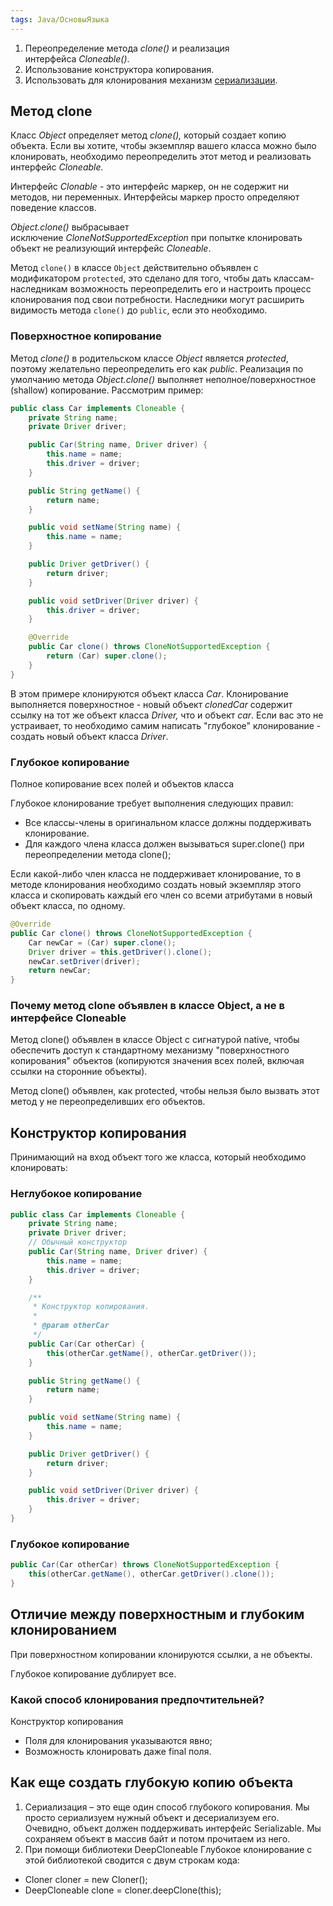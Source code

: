 ```yaml
---
tags: Java/ОсновыЯзыка
---
```

1. Переопределение метода _clone()_ и реализация интерфейса _Cloneable()_.
2. Использование конструктора копирования.
3. Использовать для клонирования механизм [сериализации](https://www.examclouds.com/ru/java/java-core-russian/serialization-russian).
## Метод clone
Класс _Object_ определяет метод _clone(),_ который создает копию объекта. Если вы хотите, чтобы экземпляр вашего класса можно было клонировать, необходимо переопределить этот метод и реализовать интерфейс _Cloneable._ 

Интерфейс _Clonable -_ это интерфейс маркер, он не содержит ни методов, ни переменных. Интерфейсы маркер просто определяют поведение классов.

_Object.clone()_ выбрасывает исключение _CloneNotSupportedException_ при попытке клонировать объект не реализующий интерфейс _Cloneable_. 

Метод `clone()` в классе `Object` действительно объявлен с модификатором `protected`,  это сделано для того, чтобы дать классам-наследникам возможность переопределить его и настроить процесс клонирования под свои потребности. Наследники могут расширить видимость метода `clone()` до `public`, если это необходимо.
### Поверхностное копирование
Метод _clone()_ в родительском классе _Object_ является _protected_, поэтому желательно переопределить его как _public_. Реализация по умолчанию метода *Object.clone()* выполняет неполное/поверхностное (shallow) копирование. Рассмотрим пример:
```java
public class Car implements Cloneable {
    private String name;
    private Driver driver;

    public Car(String name, Driver driver) {
        this.name = name;
        this.driver = driver;
    }

    public String getName() {
        return name;
    }

    public void setName(String name) {
        this.name = name;
    }

    public Driver getDriver() {
        return driver;
    }

    public void setDriver(Driver driver) {
        this.driver = driver;
    }

    @Override
    public Car clone() throws CloneNotSupportedException {
        return (Car) super.clone();
    }
}
```
В этом примере клонируются объект класса _Car_. Клонирование выполняется поверхностное - новый объект _clonedCar_ содержит ссылку на тот же объект класса _Driver,_ что и объект _car_. Если вас это не устраивает, то необходимо самим написать "глубокое" клонирование - создать новый объект класса _Driver_.
### Глубокое копирование
Полное копирование всех полей и объектов класса

Глубокое клонирование требует выполнения следующих правил:
- Все классы-члены в оригинальном классе должны поддерживать клонирование.
- Для каждого члена класса должен вызываться super.clone() при переопределении метода clone();

Если какой-либо член класса не поддерживает клонирование, то в методе клонирования необходимо создать новый экземпляр этого класса и скопировать каждый его член со всеми атрибутами в новый объект класса, по одному.
```java
@Override
public Car clone() throws CloneNotSupportedException {
    Car newCar = (Car) super.clone();
    Driver driver = this.getDriver().clone();
    newCar.setDriver(driver);
    return newCar;
}
```
### Почему метод clone объявлен в классе Object, а не в интерфейсе Cloneable
Метод clone() объявлен в классе Object с сигнатурой native, чтобы обеспечить доступ к стандартному механизму "поверхностного копирования" объектов (копируются значения всех полей, включая ссылки на сторонние объекты).

Метод clone() объявлен, как protected, чтобы нельзя было вызвать этот метод у не переопределивших его объектов.
## Конструктор копирования
Принимающий на вход объект того же класса, который необходимо клонировать:
### Неглубокое копирование
```java
public class Car implements Cloneable {
    private String name;
    private Driver driver;
	// Обычный конструктор
    public Car(String name, Driver driver) {
        this.name = name;
        this.driver = driver;
    }

    /**
     * Конструктор копирования.
     *
     * @param otherCar
     */
    public Car(Car otherCar) {
        this(otherCar.getName(), otherCar.getDriver());
    }

    public String getName() {
        return name;
    }

    public void setName(String name) {
        this.name = name;
    }

    public Driver getDriver() {
        return driver;
    }

    public void setDriver(Driver driver) {
        this.driver = driver;
    }
}
```
### Глубокое копирование

```java
public Car(Car otherCar) throws CloneNotSupportedException {
    this(otherCar.getName(), otherCar.getDriver().clone());
}
```

## Отличие между поверхностным и глубоким клонированием
При поверхностном копировании клонируются ссылки, а не объекты.

Глубокое копирование дублирует все.
### Какой способ клонирования предпочтительней?
Конструктор копирования
- Поля для клонирования указываются явно;
- Возможность клонировать даже final поля.

## Как еще создать глубокую копию объекта
1) Сериализация – это еще один способ глубокого копирования.
Мы просто сериализуем нужный объект и десериализуем его. Очевидно, объект должен поддерживать интерфейс Serializable. Мы сохраняем объект в массив байт и потом прочитаем из него.
2) При помощи библиотеки DeepCloneable
Глубокое клонирование с этой библиотекой сводится с двум строкам кода:
- Cloner cloner = new Cloner();
- DeepCloneable clone = cloner.deepClone(this);
